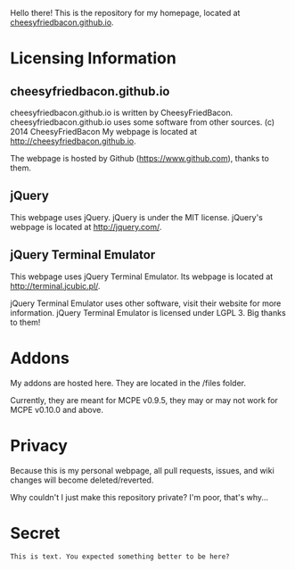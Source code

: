 Hello there! This is the repository for my homepage, located at [cheesyfriedbacon.github.io](cheesyfriedbacon.github.io).

# Licensing Information

## cheesyfriedbacon.github.io
cheesyfriedbacon.github.io is written by CheesyFriedBacon.
cheesyfriedbacon.github.io uses some software from other sources.
(c) 2014 CheesyFriedBacon
My webpage is located at http://cheesyfriedbacon.github.io.


The webpage is hosted by Github (https://www.github.com), thanks to them.
## jQuery
This webpage uses jQuery.
jQuery is under the MIT license.
jQuery's webpage is located at http://jquery.com/.

## jQuery Terminal Emulator
This webpage uses jQuery Terminal Emulator.
Its webpage is located at http://terminal.jcubic.pl/.

jQuery Terminal Emulator uses other software, visit their website for more information.
jQuery Terminal Emulator is licensed under LGPL 3.
Big thanks to them!

# Addons
My addons are hosted here.
They are located in the /files folder.

Currently, they are meant for MCPE v0.9.5, they may
or may not work for MCPE v0.10.0 and above.

# Privacy
Because this is my personal webpage, all 
pull requests, issues, and wiki changes will become
deleted/reverted.

Why couldn't I just make this repository private?
I'm poor, that's why...

# Secret
`This is text. You expected something better to be here?`
